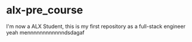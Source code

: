 # alx-pre_course
I'm now a ALX Student, this is my first repository as a full-stack engineer
yeah mennnnnnnnnnnndsdagaf
